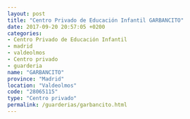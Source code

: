 ```yaml
---
layout: post
title: "Centro Privado de Educación Infantil GARBANCITO"
date: 2017-09-20 20:57:05 +0200
categories:
- Centro Privado de Educación Infantil
- madrid
- valdeolmos
- Centro privado
- guarderia
name: "GARBANCITO"
province: "Madrid"
location: "Valdeolmos"
code: "28065115"
type: "Centro privado"
permalink: /guarderias/garbancito.html
---
```

